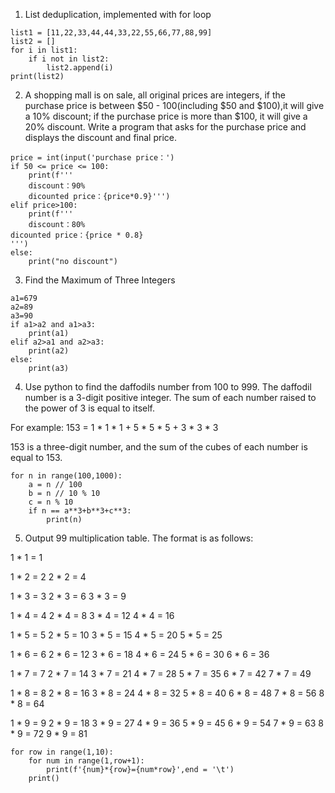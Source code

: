 
1. List deduplication, implemented with for loop
```
list1 = [11,22,33,44,44,33,22,55,66,77,88,99]
list2 = []
for i in list1:
    if i not in list2:
        list2.append(i)
print(list2)
```
2. A shopping mall is on sale, all original prices are integers, if the purchase price is between $50 - 100(including $50 and $100),it
will give a 10% discount; if the purchase price is more than $100, it will give a 20% discount. Write a program that asks for the purchase price and displays the discount and final price.
```
price = int(input('purchase price：')
if 50 <= price <= 100:
    print(f'''
    discount：90%
    dicounted price：{price*0.9}''')
elif price>100:
    print(f'''
    discount：80%
dicounted price：{price * 0.8}
''')
else:
    print("no discount")
```
3. Find the Maximum of Three Integers
```
a1=679
a2=89
a3=90
if a1>a2 and a1>a3:
    print(a1)
elif a2>a1 and a2>a3:
    print(a2)
else:
    print(a3)
```
4. Use python to find the daffodils number from 100 to 999. The daffodil number is a 3-digit positive integer.
The sum of each number raised to the power of 3 is equal to itself.

For example: 153 = 1 * 1 * 1 + 5 * 5 * 5 + 3 * 3 * 3

153 is a three-digit number, and the sum of the cubes of each number is equal to 153.
```
for n in range(100,1000):
    a = n // 100
    b = n // 10 % 10
    c = n % 10
    if n == a**3+b**3+c**3:
        print(n)
```
5. Output 99 multiplication table.
The format is as follows:

1 * 1 = 1

1 * 2 = 2 2 * 2 = 4

1 * 3 = 3 2 * 3 = 6 3 * 3 = 9

1 * 4 = 4 2 * 4 = 8 3 * 4 = 12 4 * 4 = 16

1 * 5 = 5 2 * 5 = 10 3 * 5 = 15 4 * 5 = 20 5 * 5 = 25

1 * 6 = 6 2 * 6 = 12 3 * 6 = 18 4 * 6 = 24 5 * 6 = 30 6 * 6 = 36

1 * 7 = 7 2 * 7 = 14 3 * 7 = 21 4 * 7 = 28 5 * 7 = 35 6 * 7 = 42 7 * 7 = 49

1 * 8 = 8 2 * 8 = 16 3 * 8 = 24 4 * 8 = 32 5 * 8 = 40 6 * 8 = 48 7 * 8 = 56 8 * 8 = 64

1 * 9 = 9 2 * 9 = 18 3 * 9 = 27 4 * 9 = 36 5 * 9 = 45 6 * 9 = 54 7 * 9 = 63 8 * 9 = 72 9 * 9 = 81
```
for row in range(1,10):
    for num in range(1,row+1):
        print(f'{num}*{row}={num*row}',end = '\t')
    print()

```
